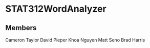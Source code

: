 # STAT312WordAnalyzer

## Members
Cameron Taylor
David Pieper
Khoa Nguyen 
Matt Seno
Brad Harris



